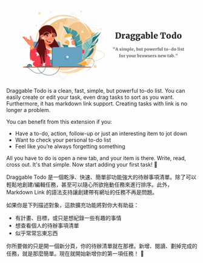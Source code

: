 [![Photo](https://raw.githubusercontent.com/rayc2045/todo-chrome-extension/main/images/promo/marquee_promo_tile.png)](https://dribbble.com/raychangdesign)

Draggable Todo is a clean, fast, simple, but powerful to-do list. You can easily create or edit your task, even drag tasks to sort as you want. Furthermore, it has markdown link support. Creating tasks with link is no longer a problem.

You can benefit from this extension if you:
- Have a to-do, action, follow-up or just an interesting item to jot down 
- Want to check your personal to-do list
- Feel like you’re always forgetting something

All you have to do is open a new tab, and your item is there. Write, read, cross out. It's that simple. Now start adding your first task! 🙂

Draggable Todo 是一個乾淨、快速、簡單卻功能強大的待辦事項清單。除了可以輕鬆地創建/編輯任務，甚至可以隨心所欲拖動任務來進行排序。此外，Markdown Link 的語法支持讓創建帶有網址的任務不再是問題。

如果你是下列描述對象，這款擴充功能將對你大有助益：
- 有計畫、目標，或只是想紀錄一些有趣的事情
- 想查看個人的待辦事項清單
- 似乎常常忘東忘西

你所要做的只是開一個新分頁，你的待辦清單就在那裡。新增、閱讀、劃掉完成的任務，就是那麼簡單。現在就開始新增你的第一項任務！ 🙂